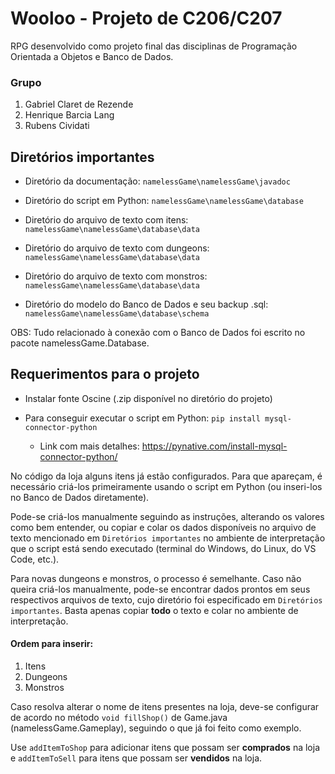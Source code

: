 # Wooloo - Projeto de C206/C207

RPG desenvolvido como projeto final das disciplinas de Programação Orientada a Objetos e Banco de Dados.
### Grupo
1. Gabriel Claret de Rezende
2. Henrique Barcia Lang
3. Rubens Cividati

## Diretórios importantes

* Diretório da documentação: `namelessGame\namelessGame\javadoc`
	
* Diretório do script em Python: `namelessGame\namelessGame\database`

* Diretório do arquivo de texto com itens: `namelessGame\namelessGame\database\data`

* Diretório do arquivo de texto com dungeons: `namelessGame\namelessGame\database\data`

* Diretório do arquivo de texto com monstros: `namelessGame\namelessGame\database\data`
	
* Diretório do modelo do Banco de Dados e seu backup .sql: `namelessGame\namelessGame\database\schema`
	
OBS: Tudo relacionado à conexão com o Banco de Dados foi escrito no pacote namelessGame.Database.
	
## Requerimentos para o projeto

* Instalar fonte Oscine (.zip disponível no diretório do projeto)

* Para conseguir executar o script em Python: `pip install mysql-connector-python`
  - Link com mais detalhes: https://pynative.com/install-mysql-connector-python/

No código da loja alguns itens já estão configurados. Para que apareçam, é necessário criá-los primeiramente usando o script em Python (ou inseri-los no Banco de Dados diretamente).

Pode-se criá-los manualmente seguindo as instruções, alterando os valores como bem entender, ou copiar e colar os dados disponíveis no arquivo de texto mencionado em `Diretórios importantes` no ambiente de interpretação que o script está sendo executado (terminal do Windows, do Linux, do VS Code, etc.).

Para novas dungeons e monstros, o processo é semelhante. Caso não queira criá-los manualmente, pode-se encontrar dados prontos em seus respectivos arquivos de texto, cujo diretório foi especificado em `Diretórios importantes`. Basta apenas copiar **todo** o texto e colar no ambiente de interpretação.

#### Ordem para inserir:
1. Itens
2. Dungeons
3. Monstros

Caso resolva alterar o nome de itens presentes na loja, deve-se configurar de acordo no método `void fillShop()` de Game.java (namelessGame.Gameplay), seguindo o que já foi feito como exemplo.

Use `addItemToShop` para adicionar itens que possam ser **comprados** na loja e `addItemToSell` para itens que possam ser **vendidos** na loja.

